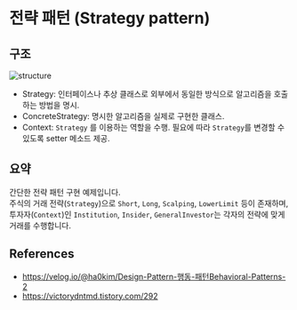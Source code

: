 # 전략 패턴 (Strategy pattern)

## 구조
<img src="https://user-images.githubusercontent.com/17774927/191502558-c705796a-035e-4611-a571-2f549c15aa20.png" alt="structure">

* Strategy: 인터페이스나 추상 클래스로 외부에서 동일한 방식으로 알고리즘을 호출하는 방법을 명시.
* ConcreteStrategy: 명시한 알고리즘을 실제로 구현한 클래스.
* Context: `Strategy` 를 이용하는 역할을 수행. 필요에 따라 `Strategy`를 변경할 수 있도록 setter 메소드 제공.


## 요약
간단한 전략 패턴 구현 예제입니다.<br>
주식의 거래 전략(`Strategy`)으로 `Short`, `Long`, `Scalping`, `LowerLimit` 등이 존재하며,<br>
투자자(`Context`)인 `Institution`, `Insider`, `GeneralInvestor`는 각자의 전략에 맞게 거래를 수행합니다.<br>


## References
- <a href="https://velog.io/@ha0kim/Design-Pattern-%ED%96%89%EB%8F%99-%ED%8C%A8%ED%84%B4Behavioral-Patterns-2">https://velog.io/@ha0kim/Design-Pattern-행동-패턴Behavioral-Patterns-2</a>
- https://victorydntmd.tistory.com/292